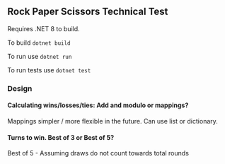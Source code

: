 ## Rock Paper Scissors Technical Test

Requires .NET 8 to build.

To build `dotnet build`

To run use `dotnet run`

To run tests use `dotnet test`


### Design

#### Calculating wins/losses/ties: Add and modulo or mappings?

Mappings simpler / more flexible in the future.
Can use list or dictionary.

#### Turns to win. Best of 3 or Best of 5?

Best of 5 - Assuming draws do not count towards total rounds

